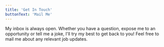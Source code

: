 ```yaml
---
title: 'Get In Touch'
buttonText: 'Mail Me'
---
```


My inbox is always open. Whether you have a question, expose me to an opportunity or tell me a joke, I'll try my best to get back to you! Feel free to mail me about any relevant job updates.
